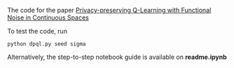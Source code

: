 The code for the paper [Privacy-preserving Q-Learning with Functional Noise in Continuous Spaces
](https://arxiv.org/abs/1901.10634)

To test the code, run
```
python dpql.py seed sigma
```

Alternatively, the step-to-step notebook guide is available on __readme.ipynb__
